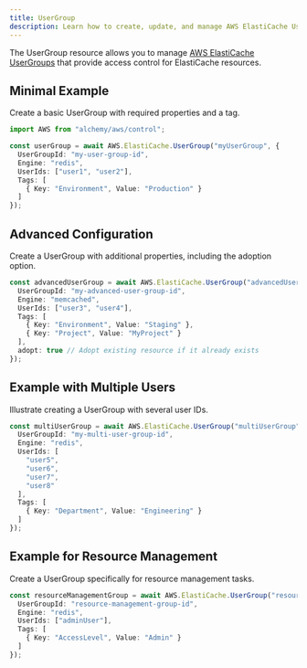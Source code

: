```yaml
---
title: UserGroup
description: Learn how to create, update, and manage AWS ElastiCache UserGroups using Alchemy Cloud Control.
---
```



The UserGroup resource allows you to manage [AWS ElastiCache UserGroups](https://docs.aws.amazon.com/elasticache/latest/userguide/) that provide access control for ElastiCache resources.

## Minimal Example

Create a basic UserGroup with required properties and a tag.

```ts
import AWS from "alchemy/aws/control";

const userGroup = await AWS.ElastiCache.UserGroup("myUserGroup", {
  UserGroupId: "my-user-group-id",
  Engine: "redis",
  UserIds: ["user1", "user2"],
  Tags: [
    { Key: "Environment", Value: "Production" }
  ]
});
```

## Advanced Configuration

Create a UserGroup with additional properties, including the adoption option.

```ts
const advancedUserGroup = await AWS.ElastiCache.UserGroup("advancedUserGroup", {
  UserGroupId: "my-advanced-user-group-id",
  Engine: "memcached",
  UserIds: ["user3", "user4"],
  Tags: [
    { Key: "Environment", Value: "Staging" },
    { Key: "Project", Value: "MyProject" }
  ],
  adopt: true // Adopt existing resource if it already exists
});
```

## Example with Multiple Users

Illustrate creating a UserGroup with several user IDs.

```ts
const multiUserGroup = await AWS.ElastiCache.UserGroup("multiUserGroup", {
  UserGroupId: "my-multi-user-group-id",
  Engine: "redis",
  UserIds: [
    "user5",
    "user6",
    "user7",
    "user8"
  ],
  Tags: [
    { Key: "Department", Value: "Engineering" }
  ]
});
```

## Example for Resource Management

Create a UserGroup specifically for resource management tasks.

```ts
const resourceManagementGroup = await AWS.ElastiCache.UserGroup("resourceManagementGroup", {
  UserGroupId: "resource-management-group-id",
  Engine: "redis",
  UserIds: ["adminUser"],
  Tags: [
    { Key: "AccessLevel", Value: "Admin" }
  ]
});
```
